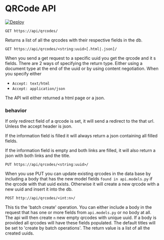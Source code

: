 # QRCode API

[![Deploy](https://www.herokucdn.com/deploy/button.svg)](https://heroku.com/deploy?template=https://github.com/lab9k/generic-qr-toolkit-ghent&env[DJANGO_SETTINGS_MODULE]=QRcodeAPI.settings.production)


```http request
GET https://api/qrcodes/
```
Returns a list of all the qrcodes with their respective fields in the db.

```http request
GET https://api/qrcodes/<string:uuid>[.html|.json]/
```
When you send a get request to a specific uuid you get the qrcode and it
s fields. There are 2 ways of specifying the return type. Either using a document type at the end of the uuid or by using content negotiation.
When you specify either 

- ```Accept: text/html```
- ```Accept: application/json```

The API will either returned a html page or a json.

### behavior
If only redirect field of a qrcode is set, it will send a redirect to the that url. Unless the accept header is json.

If the information field is filled it will always return a json containing all filled fields.

If the information field is empty and both links are filled, it will also return a json with both links and the title.

```http request
PUT https://api/qrcodes/<string:uuid>/
```
When you use PUT you can update existing qrcodes in the data base by including
a body that has the new model fields ``found in api.models.py`` 
if the qrcode with that uuid exists. Otherwise it will create a new qrcode with a new uuid and insert it into the db.
```http request
POST http://api/qrcodes/<int:n>/
```
This tis the 'batch create' operation. You can either include a 
body in the request that has one or more fields from ``api.models.py`` or no body at all.
The api will then create `n` new empty qrcodes with unique uuid. If a body is 
provided all qrcodes will have these fields populated. The default titles will be set to 
'create by batch operations'. The return value is a list of all the created uuids.

